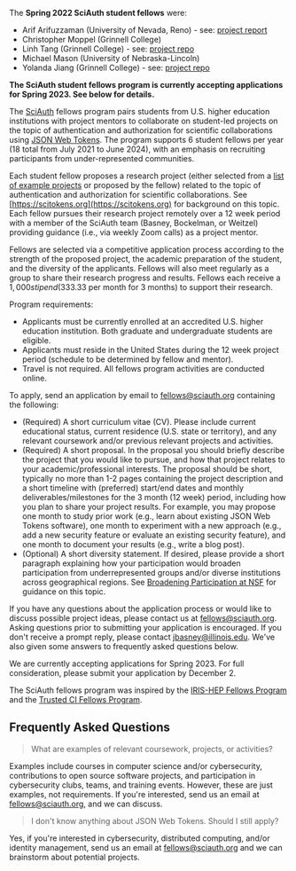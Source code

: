 The **Spring 2022 SciAuth student fellows** were:
* Arif Arifuzzaman (University of Nevada, Reno) - see: [project report](https://sciauth.org/fellows/SciAuth-Spring2022-Arifuzzaman.pdf)
* Christopher Moppel (Grinnell College)
* Linh Tang (Grinnell College) - see: [project repo](https://github.com/SciAuth/rest-demo)
* Michael Mason (University of Nebraska-Lincoln)
* Yolanda Jiang (Grinnell College) - see: [project repo](https://github.com/SciAuth/rest-demo)

**The SciAuth student fellows program is currently accepting applications for Spring 2023. See below for details.**

The [SciAuth](https://sciauth.org/) fellows program pairs students from U.S. higher education institutions with project mentors to collaborate on student-led projects on the topic of authentication and authorization for scientific collaborations using [JSON Web Tokens](https://jwt.io). The program supports 6 student fellows per year (18 total from July 2021 to June 2024), with an emphasis on recruiting participants from under-represented communities.

Each student fellow proposes a research project (either selected from a [list of example projects](https://github.com/SciAuth/fellows/issues) or proposed by the fellow) related to the topic of authentication and authorization for scientific collaborations. See [https://scitokens.org](https://scitokens.org) for background on this topic. Each fellow pursues their research project remotely over a 12 week period with a member of the SciAuth team (Basney, Bockelman, or Weitzel) providing guidance (i.e., via weekly Zoom calls) as a project mentor.

Fellows are selected via a competitive application process according to the strength of the proposed project, the academic preparation of the student, and the diversity of the applicants. Fellows will also meet regularly as a group to share their research progress and results. Fellows each receive a $1,000 stipend ($333.33 per month for 3 months) to support their research.

Program requirements:
* Applicants must be currently enrolled at an accredited U.S. higher education institution. Both graduate and undergraduate students are eligible.
* Applicants must reside in the United States during the 12 week project period (schedule to be determined by fellow and mentor).
* Travel is not required. All fellows program activities are conducted online.

To apply, send an application by email to [fellows@sciauth.org](mailto:fellows@sciauth.org) containing the following:
* (Required) A short curriculum vitae (CV). Please include current educational status, current residence (U.S. state or territory), and any relevant coursework and/or previous relevant projects and activities.
* (Required) A short proposal. In the proposal you should briefly describe the project that you would like to pursue, and how that project relates to your academic/professional interests. The proposal should be short, typically no more than 1-2 pages containing the project description and a short timeline with (preferred) start/end dates and monthly deliverables/milestones for the 3 month (12 week) period, including how you plan to share your project results. For example, you may propose one month to study prior work (e.g., learn about existing JSON Web Tokens software), one month to experiment with a new approach (e.g., add a new security feature or evaluate an existing security feature), and one month to document your results (e.g., write a blog post).
* (Optional) A short diversity statement. If desired, please provide a short paragraph explaining how your participation would broaden participation from underrepresented groups and/or diverse institutions across geographical regions. See [Broadening Participation at NSF](https://www.nsf.gov/od/broadeningparticipation/bp.jsp) for guidance on this topic.

If you have any questions about the application process or would like to discuss possible project ideas, please contact us at [fellows@sciauth.org](mailto:fellows@sciauth.org). Asking questions prior to submitting your application is encouraged. If you don't receive a prompt reply, please contact [jbasney@illinois.edu](mailto:jbasney@illinois.edu). We've also given some answers to frequently asked questions below.

We are currently accepting applications for Spring 2023. For full consideration, please submit your application by December 2.

The SciAuth fellows program was inspired by the [IRIS-HEP Fellows Program](https://iris-hep.org/fellows) and the [Trusted CI Fellows Program](https://trustedci.org/fellows).

## Frequently Asked Questions

> What are examples of relevant coursework, projects, or activities?

Examples include courses in computer science and/or cybersecurity, contributions to open source software projects, and participation in cybersecurity clubs, teams, and training events. However, these are just examples, not requirements. If you're interested, send us an email at [fellows@sciauth.org](mailto:fellows@sciauth.org), and we can discuss.

> I don't know anything about JSON Web Tokens. Should I still apply?

Yes, if you're interested in cybersecurity, distributed computing, and/or identity management, send us an email at [fellows@sciauth.org](mailto:fellows@sciauth.org) and we can brainstorm about potential projects.

